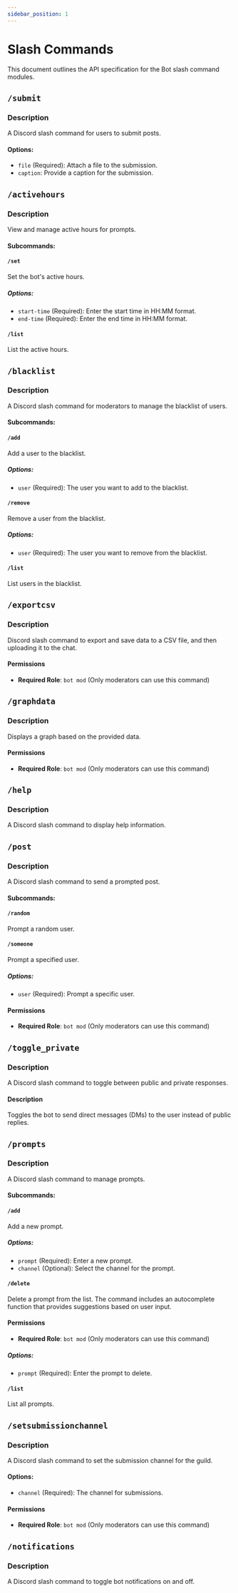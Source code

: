 ```yaml
---
sidebar_position: 1
---
```


# Slash Commands

This document outlines the API specification for the Bot slash command modules.

## `/submit`

### Description

A Discord slash command for users to submit posts.

#### Options:

- `file` (Required): Attach a file to the submission.
- `caption`: Provide a caption for the submission.

## `/activehours`

### Description

View and manage active hours for prompts.

#### Subcommands:

#### `/set`

Set the bot's active hours.

##### Options:

- `start-time` (Required): Enter the start time in HH:MM format.
- `end-time` (Required): Enter the end time in HH:MM format.

#### `/list`

List the active hours.

## `/blacklist`

### Description

A Discord slash command for moderators to manage the blacklist of users.

#### Subcommands:

#### `/add`

Add a user to the blacklist.

##### Options:

- `user` (Required): The user you want to add to the blacklist.

#### `/remove`

Remove a user from the blacklist.

##### Options:

- `user` (Required): The user you want to remove from the blacklist.

#### `/list`

List users in the blacklist.

## `/exportcsv`

### Description

Discord slash command to export and save data to a CSV file, and then uploading it to the chat.

#### Permissions

- **Required Role**: `bot mod` (Only moderators can use this command)

## `/graphdata`

### Description

Displays a graph based on the provided data.

#### Permissions

- **Required Role**: `bot mod` (Only moderators can use this command)

## `/help`

### Description

A Discord slash command to display help information.

## `/post`

### Description

A Discord slash command to send a prompted post.

#### Subcommands:

#### `/random`

Prompt a random user.

#### `/someone`

Prompt a specified user.

##### Options:

- `user` (Required): Prompt a specific user.

#### Permissions

- **Required Role**: `bot mod` (Only moderators can use this command)

## `/toggle_private`

### Description

A Discord slash command to toggle between public and private responses.

#### Description

Toggles the bot to send direct messages (DMs) to the user instead of public replies.

## `/prompts`

### Description

A Discord slash command to manage prompts.

#### Subcommands:

#### `/add`

Add a new prompt.

##### Options:

- `prompt` (Required): Enter a new prompt.
- `channel` (Optional): Select the channel for the prompt.

#### `/delete`

Delete a prompt from the list. The command includes an autocomplete function that provides suggestions based on user input.

#### Permissions

- **Required Role**: `bot mod` (Only moderators can use this command)
##### Options:

- `prompt` (Required): Enter the prompt to delete.

#### `/list`

List all prompts.






## `/setsubmissionchannel`

### Description

A Discord slash command to set the submission channel for the guild.

#### Options:

- `channel` (Required): The channel for submissions.

#### Permissions

- **Required Role**: `bot mod` (Only moderators can use this command)

## `/notifications`

### Description

A Discord slash command to toggle bot notifications on and off.
